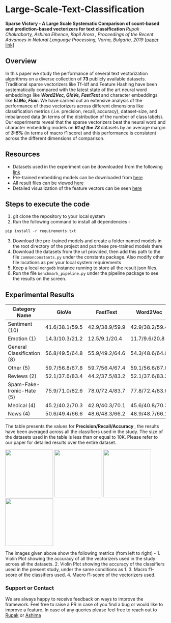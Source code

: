 # Large-Scale-Text-Classification

<b> Sparse Victory - A Large Scale Systematic Comparison of count-based and prediction-based vectorizers for text classification </b>
<i> Rupak Chakraborty, Ashima Elhence, Kapil Arora , Proceedings of the Recent Advances in Natural Language Processing, Varna, Bulgaria, 2019 </i> [[paper link]](https://www.aclweb.org/anthology/R19-1022.pdf)
<br>
## Overview
In this paper we study the performance of several text vectorization algorithms on a diverse collection of <b> 73 </b> publicly available datasets. Traditional sparse vectorizers like Tf-Idf and Feature Hashing have been systematically compared with the latest state of the art neural word embeddings like <b><i> Word2Vec, GloVe, FastText </b></i> and character embeddings like <b><i> ELMo, Flair.</b></i> We have carried out an extensive analysis of the performance of these vectorizers across different dimensions like classification metrics (.i.e. precision, recall, accuracy), dataset-size, and imbalanced data (in terms of the distribution of the number of class labels). 
Our experiments reveal that the sparse vectorizers beat the neural word and character embedding models on <b><i> 61 of the 73 </b></i>datasets by an average margin of <b><i> 3-5% </i></b>(in terms of macro f1 score) and this performance is consistent across the different dimensions of comparison.

## Resources
- Datasets used in the experiment can be downloaded from the following [link](http://tinyurl.com/yyofx77r) 
- Pre-trained embedding models can be downloaded from [here](https://tinyurl.com/y2mlnhdf)
- All result files can be viewed [here](https://tinyurl.com/y5e4hftt)
- Detailed visualization of the feature vectors can be seen [here](https://tinyurl.com/yxgf2vuj)

## Steps to execute the code

1. git clone the repository to your local system
2. Run the following command to install all dependencies - 
```markdown
pip install -r requirements.txt
```
3. Download the pre-trained models and create a folder named models in the root directory of the project and put these pre-trained models there
4. Download the datasets from the url provided, then add this path to the file ``` commonconstants.py ``` under the constants package. Also modify other file locations as per your local system requirements
5. Keep a local ``` mongodb ``` instance running to store all the result json files.
6. Run the file ```benchmark_pipeline.py``` under the pipeline package to see the results on the screen.

## Experimental Results

Category Name|GloVe|FastText|Word2Vec|ELMo|Tf-Idf|FeatureHash|Flair
-------------|------|-------|--------|----|------|----------|-------
Sentiment (10)	|41.6/38.1/59.5|	42.9/38.9/59.9|	42.9/38.2/59.4|	36.1/35.1/57.1|	47.0/42.2/63.3|	45.0/41.3/61.8|	43.3/38.9/60.0
Emotion (1)|	14.3/10.3/21.2	|12.5/9.1/20.4	|11.7/9.6/20.8|	7.9/7.0/19.0|	14.2/10.2/19.1|	15.0/10.6/18.3|	8.6/8.2/18.6
General Classification (8)	|56.8/49.5/64.8	|55.9/49.2/64.6	|54.3/48.6/64.0	|46.8/44.9/61.5	|60.7/55.3/68.3	|58.2/51.8/65.1	|56.5/52.2/65.0
Other (5)	|59.7/56.8/67.8	|59.7/56.4/67.4	|59.1/56.6/67.6	|52.9/52.1/65.5	|61.5/55.6/69.8	|57.1/53.3/68.6	|59.1/52.8/67.0
Reviews (2)	|52.1/37.6/83.4	|44.2/37.5/83.2	|52.1/37.6/83.2	|45.6/37.7/83.1	|57.4/43.9/85.4	|50.0/43.6/84.1	|55.8/42.2/84.0
Spam-Fake-Ironic-Hate (5)	|75.9/71.0/82.6	|78.0/72.4/83.7	|77.8/72.4/83.6	|70.7/64.8/81.0	|84.3/79.3/87.6	|80.0/74.9/84.5	|79.9/76.3/85.4
Medical (4)	|45.2/40.2/70.3	|42.9/40.3/70.1	|45.6/40.8/70.3	|40.6/36.9/68.7	|53.8/45.9/73.8	|47.3/42.2/70.6	|49.3/42.2/71.3
News (4)	|50.6/49.4/66.6	|48.6/48.3/66.2	|48.9/48.7/66.1	|35.9/36.6/54.3	|63.0/60.0/77.6	|58.1/55.8/73.2	|63.2/60.9/78.4

The table presents the values for <b> Precision/Recall/Accuracy </b>, the results have been averaged across all the classifiers used in the study. The size of the datasets used in the table is less than or equal to 10K. Please refer to our paper for detailed results over the entire dataset.

<p float="left">
<img src="https://i.ibb.co/F81m57Y/accuracy-vectorizer.png" width="150" />
<img src="https://i.ibb.co/cYJC268/classifier-accuracy.png" width="150" />
<img src="https://i.ibb.co/56KWhGC/f1-classifier.png" width="150" />
<img src="https://i.ibb.co/5vCF91F/f1-vectorizer.png" width="150" />                                             
</p>                                            

The images given above show the following metrics (from left to right) - 1. Violin Plot showing the accuracy of all the vectorizers used in the study across all the datasets. 2. Violin Plot showing the accuracy of the classifiers used in the present study, under the same conditions as 1. 3. Macro f1-score of the classifiers used. 4. Macro f1-score of the vectorizers used.

### Support or Contact

We are always happy to receive feedback on ways to improve the framework. Feel free to raise a PR in case of you find a bug or would like to improve a feature. In case of any queries please feel free to reach out to [Rupak](mailto:rupak97.4@gmail.com) or [Ashima](mailto:elhenceashima@gmail.com)
